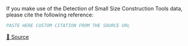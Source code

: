 If you make use of the Detection of Small Size Construction Tools data, please cite the following reference:

``` bibtex
PASTE HERE CUSTOM CITATION FROM THE SOURCE URL
```

[🔗 Source](https://zenodo.org/record/6530106/export/hx)